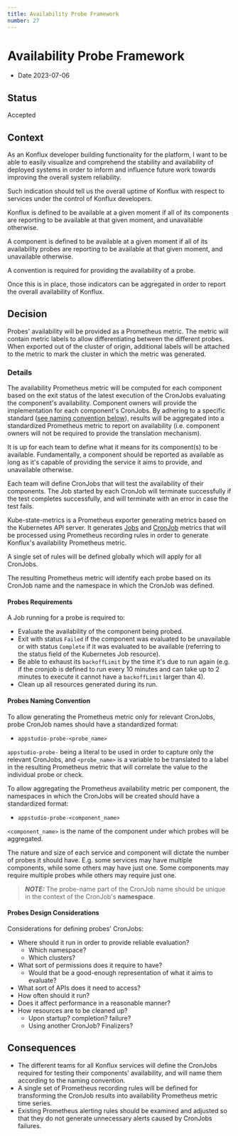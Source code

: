 ```yaml
---
title: Availability Probe Framework
number: 27
---
```

# Availability Probe Framework

* Date 2023-07-06

## Status

Accepted

## Context

As an Konflux developer building functionality for the platform, I want to be able to
easily visualize and comprehend the stability and availability of deployed systems in
order to inform and influence future work towards improving the overall system
reliability.

Such indication should tell us the overall uptime of Konflux with respect to services
under the control of Konflux developers.

Konflux is defined to be available at a given moment if all of its components are
reporting to be available at that given moment, and unavailable otherwise.

A component is defined to be available at a given moment if all of its availability
probes are reporting to be available at that given moment, and unavailable otherwise.

A convention is required for providing the availability of a probe.

Once this is in place, those indicators can be aggregated in order to report the overall
availability of Konflux.

## Decision

Probes' availability will be provided as a Prometheus metric. The metric will contain
metric labels to allow differentiating between the different probes. When exported out
of the cluster of origin, additional labels will be attached to the metric to mark the
cluster in which the metric was generated.

### Details

The availability Prometheus metric will be computed for each component based on the exit
status of the latest execution of the CronJobs evaluating the component's availability.
Component owners will provide the implementation for each component's CronJobs. By
adhering to a specific standard
([see naming convention below](#probes-naming-convention)),
results will be aggregated into a standardized Prometheus metric to report on
availability (i.e. component owners will not be required to provide the translation
mechanism).

It is up for each team to define what it means for its component(s) to be available.
Fundamentally, a component should be reported as available as long as it's capable of
providing the service it aims to provide, and unavailable otherwise.

Each team will define CronJobs that will test the availability of their components.
The Job started by each CronJob will terminate successfully if the test completes
successfully, and will terminate with an error in case the test fails.

Kube-state-metrics is a Prometheus exporter generating metrics based on the Kubernetes
API server. It generates
[Jobs](https://github.com/kubernetes/kube-state-metrics/blob/main/docs/job-metrics.md)
and
[CronJob](https://github.com/kubernetes/kube-state-metrics/blob/main/docs/cronjob-metrics.md)
metrics that will be processed using Prometheus recording rules in order to
generate Konflux's availability Prometheus metric.

A single set of rules will be defined globally which will apply for all CronJobs.

The resulting Prometheus metric will identify each probe based on its CronJob name and
the namespace in which the CronJob was defined.

#### Probes Requirements

A Job running for a probe is required to:

* Evaluate the availability of the component being probed.
* Exit with status `Failed` if the component was evaluated to be unavailable or with
  status `Complete` if it was evaluated to be available (referring to the status field
  of the Kubernetes Job resource).
* Be able to exhaust its `backoffLimit` by the time it's due to run again (e.g. if the
  cronjob is defined to run every 10 minutes and can take up to 2 minutes to execute
  it cannot have a `backoffLimit` larger than 4).
* Clean up all resources generated during its run.

#### Probes Naming Convention

To allow generating the Prometheus metric only for relevant CronJobs, probe CronJob
names should have a standardized format:

* `appstudio-probe-<probe_name>`

`appstudio-probe-` being a literal to be used in order to capture only the relevant
CronJobs, and `<probe_name>` is a variable to be translated to a label in the resulting
Prometheus metric that will correlate the value to the individual probe or check.

To allow aggregating the Prometheus availability metric per component, the namespaces
in which the CronJobs will be created should have a standardized format:

* `appstudio-probe-<component_name>`

`<component_name>` is the name of the component under which probes will be aggregated.

The nature and size of each service and component will dictate the number of probes it
should have. E.g. some services may have multiple components, while some others may have
just one. Some components may require multiple probes while others may require just one.

> **_NOTE:_** The probe-name part of the CronJob name should be unique in the context of
the CronJob's **namespace**.

#### Probes Design Considerations

Considerations for defining probes' CronJobs:

* Where should it run in order to provide reliable evaluation?
    * Which namespace?
    * Which clusters?
* What sort of permissions does it require to have?
    * Would that be a good-enough representation of what it aims to evaluate?
* What sort of APIs does it need to access?
* How often should it run?
* Does it affect performance in a reasonable manner?
* How resources are to be cleaned up?
    * Upon startup? completion? failure?
    * Using another CronJob? Finalizers?

## Consequences

* The different teams for all Konflux services will define the CronJobs required for
  testing their components' availability, and will name them according to the naming
  convention.
* A single set of Prometheus recording rules will be defined for transforming the
  CronJob results into availability Prometheus metric time series.
* Existing Prometheus alerting rules should be examined and adjusted so that they do not
  generate unnecessary alerts caused by CronJobs failures.
